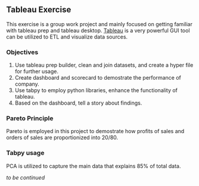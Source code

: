 ## Tableau Exercise

This exercise is a group work project and mainly focused on getting familiar with tableau prep and tableau desktop. [Tableau](https://www.tableau.com/) is a very powerful GUI tool can be utilized to ETL and visualize data sources.

### Objectives

1. Use tableau prep builder, clean and join datasets, and create a hyper file for further usage.
1. Create dashboard and scorecard to demostrate the performance of company.
1. Use tabpy to employ python libraries, enhance the functionality of tableau.
1. Based on the dashboard, tell a story about findings.

### Pareto Principle

Pareto is employed in this project to demostrate how profits of sales and orders of sales are proportionized into 20/80.

### Tabpy usage

PCA is utilized to capture the main data that explains 85% of total data.

_to be continued_